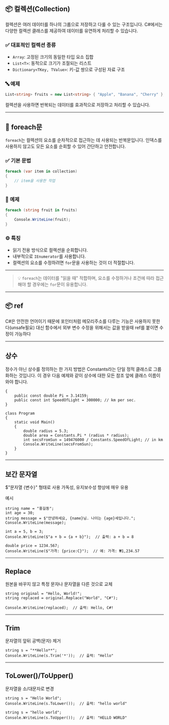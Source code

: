## 📦 컬렉션(Collection)

컬렉션은 여러 데이터를 하나의 그룹으로 저장하고 다룰 수 있는 구조입니다. C#에서는 다양한 컬렉션 클래스를 제공하여 데이터를 유연하게 처리할 수 있습니다.

### ✅ 대표적인 컬렉션 종류

- `Array`: 고정된 크기의 동일한 타입 요소 집합
- `List<T>`: 동적으로 크기가 조절되는 리스트
- `Dictionary<TKey, TValue>`: 키-값 쌍으로 구성된 자료 구조

### 🔤 예제

```csharp
List<string> fruits = new List<string> { "Apple", "Banana", "Cherry" };
```

컬렉션을 사용하면 반복되는 데이터를 효과적으로 저장하고 처리할 수 있습니다.

---

## 🔁 foreach문

`foreach`는 컬렉션의 요소를 순차적으로 접근하는 데 사용되는 반복문입니다. 인덱스를 사용하지 않고도 모든 요소를 순회할 수 있어 간단하고 안전합니다.

### ✅ 기본 문법

```csharp
foreach (var item in collection)
{
    // item을 사용한 작업
}
```

### 🧪 예제

```csharp
foreach (string fruit in fruits)
{
    Console.WriteLine(fruit);
}
```

### ⚙ 특징

- 읽기 전용 방식으로 컬렉션을 순회합니다.
- 내부적으로 `IEnumerator`를 사용합니다.
- 컬렉션의 요소를 수정하려면 `for`문을 사용하는 것이 더 적절합니다.

---


> 💡 `foreach`는 데이터를 "읽을 때" 적합하며, 요소를 수정하거나 조건에 따라 접근해야 할 경우에는 `for`문이 유용합니다.

---

## 📦 ref

C#은 안전한 언어이기 때문에 포인터처럼 메모리주소를 다루는 기능은 사용하지 못한다(unsafe필요)
대신 함수에서 외부 변수 수정을 위해서는 값을 받을때 ref를 붙이면 수정이 가능하다

---

## 상수

정수가 아닌 상수를 정의하는 한 가지 방법은 Constants라는 단일 정적 클래스로 그룹화하는 것입니다. 이 경우 다음 예제와 같이 상수에 대한 모든 참조 앞에 클래스 이름이 와야 합니다.

```static class Constants
{
    public const double Pi = 3.14159;
    public const int SpeedOfLight = 300000; // km per sec.
}

class Program
{
    static void Main()
    {
        double radius = 5.3;
        double area = Constants.Pi * (radius * radius);
        int secsFromSun = 149476000 / Constants.SpeedOfLight; // in km
        Console.WriteLine(secsFromSun);
    }
}
```

---

## 보간 문자열

$"문자열 {변수}" 형태로 사용
가독성, 유지보수성 향상에 매우 유용

예시
```
string name = "홍길동";
int age = 30;
string message = $"안녕하세요, {name}님. 나이는 {age}세입니다.";
Console.WriteLine(message);

int a = 5, b = 3;
Console.WriteLine($"a + b = {a + b}");  // 출력: a + b = 8

double price = 1234.567;
Console.WriteLine($"가격: {price:C}");  // 예: 가격: ₩1,234.57
```

---

## Replace

원본을 바꾸지 않고 특정 문자나 문자열을 다른 것으로 교체

```
string original = "Hello, World!";
string replaced = original.Replace("World", "C#");

Console.WriteLine(replaced);  // 출력: Hello, C#!
```

---

## Trim

문자열의 앞뒤 공백(문자) 제거

```
string s = "**Hello**";
Console.WriteLine(s.Trim('*'));  // 출력: "Hello"
```

---

## ToLower()/ToUpper()

문자열을 소/대문자로 변경

```
string s = "Hello World";
Console.WriteLine(s.ToLower());  // 출력: "hello world"

string s = "hello world";
Console.WriteLine(s.ToUpper());  // 출력: "HELLO WORLD"
```
